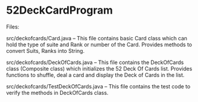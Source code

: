 52DeckCardProgram
=================

Files:

src/deckofcards/Card.java – This file contains basic Card class which can hold the type of suite and Rank or number of 
the Card. Provides methods to convert Suits, Ranks into String.

src/deckofcards/DeckOfCards.java – This file contains the DeckOfCards class (Composite class) which initializes the 52
Deck Of Cards list. Provides functions to shuffle, deal a card and display the Deck of Cards in the list.

src/deckofcards/TestDeckOfCards.java – This file contains the test code to verify the methods in DeckOfCards class.
